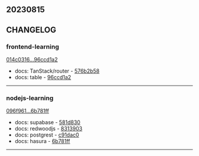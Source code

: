 ## 20230815

## CHANGELOG

### frontend-learning

[014c0316...96ccd1a2](https://github.com/zhbhun/frontend-learning/compare/014c0316...96ccd1a2)

* docs: TanStack/router - [576b2b58](https://github.com/zhbhun/frontend-learning/commit/576b2b58c020ab77851c043077d3bf45adebe604)
* docs: table - [96ccd1a2](https://github.com/zhbhun/frontend-learning/commit/96ccd1a208b3419694b06d89c587ef52999e2ad1)

---

### nodejs-learning

[096f961...6b781ff](https://github.com/zhbhun/nodejs-learning/compare/096f961...6b781ff)

* docs: supabase - [581d830](https://github.com/zhbhun/nodejs-learning/commit/581d8305cce36ad87d0eb1946e2caead0eb4633a)
* docs: redwoodjs - [8313903](https://github.com/zhbhun/nodejs-learning/commit/8313903de89f19f41670979207e44e52382ae2a0)
* docs: postgrest - [c91dac0](https://github.com/zhbhun/nodejs-learning/commit/c91dac030c16dbc44352eb79c3bbbb4a13f35b6c)
* docs: hasura - [6b781ff](https://github.com/zhbhun/nodejs-learning/commit/6b781fff22cca92374665e8438c4837fb5c6a3ef)

---

